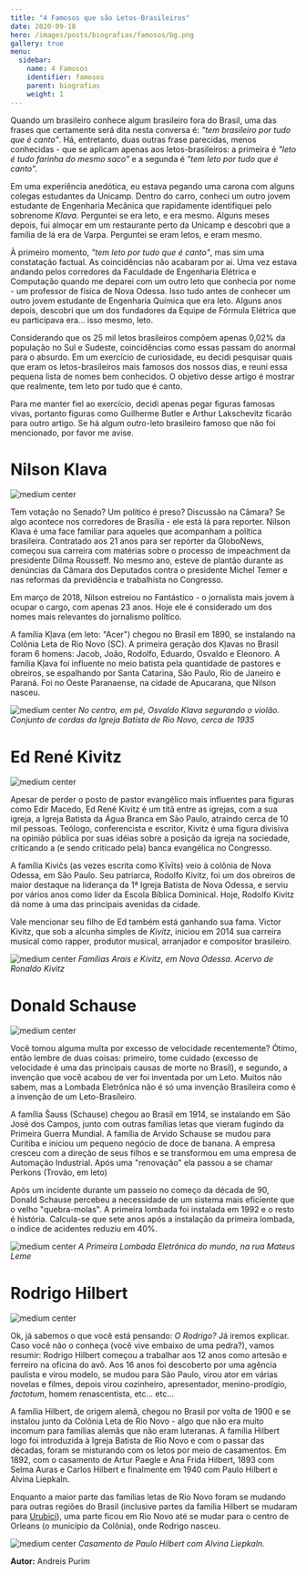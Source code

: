 ```yaml
---
title: "4 Famosos que são Letos-Brasileiros"
date: 2020-09-18
hero: /images/posts/biografias/famosos/bg.png
gallery: true
menu:
  sidebar:
    name: 4 Famosos
    identifier: famosos
    parent: biografias
    weight: 1
---
```


Quando um brasileiro conhece algum brasileiro fora do Brasil, uma das frases que certamente será dita nesta conversa é: _"tem brasileiro por tudo que é canto"_. Há, entretanto, duas outras frase parecidas, menos conhecidas - que se aplicam apenas aos letos-brasileiros: a primeira é _"leto é tudo farinha do mesmo saco"_ e a segunda é _"tem leto por tudo que é canto"._

Em uma experiência anedótica, eu estava pegando uma carona com alguns colegas estudantes da Unicamp. Dentro do carro, conheci um outro jovem estudante de Engenharia Mecânica que rapidamente identifiquei pelo sobrenome _Klava._ Perguntei se era leto, e era mesmo. Alguns meses depois, fui almoçar em um restaurante perto da Unicamp e descobri que a família de lá era de Varpa. Perguntei se eram letos, e eram mesmo.

À primeiro momento, _"tem leto por tudo que é canto"_, mas sim uma constatação factual. As coincidências não acabaram por aí. Uma vez estava andando pelos corredores da Faculdade de Engenharia Elétrica e Computação quando me deparei com um outro leto que conhecia por nome - um professor de física de Nova Odessa. Isso tudo antes de conhecer um outro jovem estudante de Engenharia Química que era leto. Alguns anos depois, descobri que um dos fundadores da Equipe de Fórmula Elétrica que eu participava era... isso mesmo, leto.

Considerando que os 25 mil letos brasileiros compõem apenas 0,02% da população no Sul e Sudeste, coincidências como essas passam do anormal para o absurdo. Em um exercício de curiosidade, eu decidi pesquisar quais que eram os letos-brasileiros mais famosos dos nossos dias, e reuni essa pequena lista de nomes bem conhecidos. O objetivo desse artigo é mostrar que realmente, tem leto por tudo que é canto.

Para me manter fiel ao exercício, decidi apenas pegar figuras famosas vivas, portanto figuras como Guilherme Butler e Arthur Lakschevitz ficarão para outro artigo. Se há algum outro-leto brasileiro famoso que não foi mencionado, por favor me avise.

# Nilson Klava

![medium center](/images/posts/biografias/famosos/klava.jpg)

Tem votação no Senado? Um político é preso? Discussão na Câmara? Se algo acontece nos corredores de Brasília - ele está lá para reporter. Nilson Klava é uma face familiar para aqueles que acompanham a política brasileira. Contratado aos 21 anos para ser repórter da GloboNews, começou sua carreira com matérias sobre o processo de impeachment da presidente Dilma Rousseff. No mesmo ano, esteve de plantão durante as denúncias da Câmara dos Deputados contra o presidente Michel Temer e nas reformas da previdência e trabalhista no Congresso.

Em março de 2018, Nilson estreiou no Fantástico - o jornalista mais jovem à ocupar o cargo, com apenas 23 anos. Hoje ele é considerado um dos nomes mais relevantes do jornalismo político.

A família Kļava (em leto: "Acer") chegou no Brasil em 1890, se instalando na Colônia Leta de Rio Novo (SC). A primeira geração dos Kļavas no Brasil foram 6 homens: Jacob, João, Rodolfo, Eduardo, Osvaldo e Eleonoro. A família Kļava foi influente no meio batista pela quantidade de pastores e obreiros, se espalhando por Santa Catarina, São Paulo, Rio de Janeiro e Paraná. Foi no Oeste Paranaense, na cidade de Apucarana, que Nilson nasceu.

![medium center](/images/posts/biografias/famosos/klava2.jpg)
*No centro, em pé, Osvaldo Klava segurando o violão. Conjunto de cordas da Igreja Batista de Rio Novo, cerca de 1935*

# Ed René Kivitz

![medium center](/images/posts/biografias/famosos/kivitz.jpg)

Apesar de perder o posto de pastor evangélico mais influentes para figuras como Edir Macedo, Ed René Kivitz é um titã entre as igrejas, com a sua igreja, a Igreja Batista da Água Branca em São Paulo, atraindo cerca de 10 mil pessoas. Teólogo, conferencista e escritor, Kivitz é uma figura divisiva na opinião pública por suas idéias sobre a posição da igreja na sociedade, criticando a (e sendo criticado pela) banca evangélica no Congresso. 

A família Kivičs (as vezes escrita como Ķīvīts) veio à colônia de Nova Odessa, em São Paulo. Seu patriarca, Rodolfo Kivitz, foi um dos obreiros de maior destaque na liderança da 1ª Igreja Batista de Nova Odessa, e serviu por vários anos como lider da Escola Bíblica Dominical. Hoje, Rodolfo Kivitz dá nome à uma das principais avenidas da cidade.

Vale mencionar seu filho de Ed também está ganhando sua fama. Victor Kivitz, que sob a alcunha simples de _Kivitz_, iniciou em 2014 sua carreira musical como rapper, produtor musical, arranjador e compositor brasileiro.

![medium center](/images/posts/biografias/famosos/kivitz2.jpg)
*Famílias Arais e Kivitz, em Nova Odessa. Acervo de Ronaldo Kivitz*

# Donald Schause

![medium center](/images/posts/biografias/famosos/schause.jpeg)

Você tomou alguma multa por excesso de velocidade recentemente? Ótimo, então lembre de duas coisas: primeiro, tome cuidado (excesso de velocidade é uma das principais causas de morte no Brasil), e segundo, a invenção que você acabou de ver foi inventada por um Leto. Muitos não sabem, mas a Lombada Eletrônica não é só uma invenção Brasileira como é a invenção de um Leto-Brasileiro.

A família Šauss (Schause) chegou ao Brasil em 1914, se instalando em São José dos Campos, junto com outras famílias letas que vieram fugindo da Primeira Guerra Mundial. A família de Arvido Schause se mudou para Curitiba e iniciou um pequeno negócio de doce de banana. A empresa cresceu com a direção de seus filhos e se transformou em uma empresa de Automação Industrial. Após uma "renovação" ela passou a se chamar Perkons (Trovão, em leto)

Após um incidente durante um passeio no começo da década de 90, Donald Schause percebeu a necessidade de um sistema mais eficiente que o velho "quebra-molas". A primeira lombada foi instalada em 1992 e o resto é história. Calcula-se que sete anos após a instalação da primeira lombada, o índice de acidentes reduziu em 40%.

![medium center](/images/posts/biografias/famosos/schause2.jpg)
*A Primeira Lombada Eletrônica do mundo, na rua Mateus Leme*

# Rodrigo Hilbert

![medium center](/images/posts/biografias/famosos/hilbert.jpg)

Ok, já sabemos o que você está pensando: _O Rodrigo?_ Já iremos explicar. Caso você não o conheça (você vive embaixo de uma pedra?), vamos resumir: Rodrigo Hilbert começou a trabalhar aos 12 anos como artesão e ferreiro na oficina do avô. Aos 16 anos foi descoberto por uma agência paulista e virou modelo, se mudou para São Paulo, virou ator em várias novelas e filmes, depois virou cozinheiro, apresentador, menino-prodígio, _factotum_, homem renascentista, etc... etc...

A família Hilbert, de origem alemã, chegou no Brasil por volta de 1900 e se instalou junto da Colônia Leta de Rio Novo - algo que não era muito incomum para famílias alemãs que não eram luteranas. A família Hilbert logo foi introduzida à Igreja Batista de Rio Novo e com o passar das décadas, foram se misturando com os letos por meio de casamentos. Em 1892, com o casamento de Artur Paegle e Ana Frida Hilbert, 1893 com Selma Auras e Carlos Hilbert e finalmente em 1940 com Paulo Hilbert e Alvina Liepkaln.

Enquanto a maior parte das famílias letas de Rio Novo foram se mudando para outras regiões do Brasil (inclusive partes da família Hilbert se mudaram para [Urubici](../../turismo/historia_dos_letos_em_urubici)), uma parte ficou em Rio Novo até se mudar para o centro de Orleans (o município da Colônia), onde Rodrigo nasceu.

![medium center](/images/posts/biografias/famosos/hilbert2.jpg)
*Casamento de Paulo Hilbert com Alvina Liepkaln.*

**Autor:** Andreis Purim


